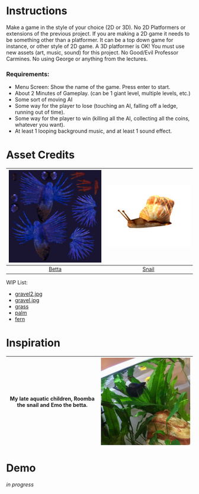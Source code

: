 # Instructions
Make a game in the style of your choice (2D or 3D). No 2D Platformers or extensions of the previous project. If you are making a 2D game it needs to be something other than a platformer. It can be a top down game for instance, or other style of 2D game. A 3D platformer is OK! You must use new assets (art, music, sound) for this project. No Good/Evil Professor Carmines. No using George or anything from the lectures.

### Requirements:
- Menu Screen: Show the name of the game. Press enter to start.
- About 2 Minutes of Gameplay. (can be 1 giant level, multiple levels, etc.)
- Some sort of moving AI
- Some way for the player to lose (touching an AI, falling off a ledge, running out of time).
- Some way for the player to win (killing all the AI, collecting all the coins, whatever you want).
- At least 1 looping background music, and at least 1 sound effect.

# Asset Credits
| <img src="https://github.com/mkarroqe/CS3113/blob/master/06-Students-Choice/assets/CrownTailBetta_v1_L2.123c6abf9517-b47f-4e1d-8ba9-433e13ab2037/12989_CrownTailBetta_diffuse.jpg" width=300px /> | ![](https://github.com/mkarroqe/CS3113/blob/master/06-Students-Choice/assets/snail/SNAIL.JPG) |
| :-: | :-: |
| [Betta](https://free3d.com/3d-model/crowntailbetta-v1--31129.html) | [Snail](https://free3d.com/3d-model/snail-23158.html) |

WIP List:
- [gravel2.jpg](https://www.pinterest.com/pin/353814114473920228/)
- [gravel.jpg](http://naturesocean.com/aquarium-supplies/Snow-White-Aquarium-Gravel.html)
- [grass](https://free3d.com/3d-model/high-quality-grass-78178.html)
- [palm](https://free3d.com/3d-model/palm-54462.html)
- [fern](https://free3d.com/3d-model/-fern-v2--65217.html)

# Inspiration
| My late aquatic children, Roomba the snail and Emo the betta. | <img src="demos/muses.png" width=500px /> |
| - | - |

# Demo
*in progress*
